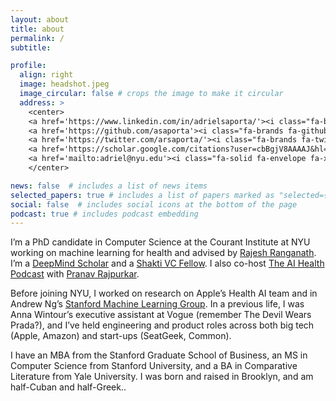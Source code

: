 ```yaml
---
layout: about
title: about
permalink: /
subtitle:

profile:
  align: right
  image: headshot.jpeg
  image_circular: false # crops the image to make it circular
  address: >
    <center>
    <a href='https://www.linkedin.com/in/adrielsaporta/'><i class="fa-brands fa-linkedin fa-xl"></i></a>&nbsp;
    <a href='https://github.com/asaporta'><i class="fa-brands fa-github fa-xl"></i></a>&nbsp;
    <a href='https://twitter.com/arsaporta/'><i class="fa-brands fa-twitter fa-xl"></i></a>&nbsp;
    <a href='https://scholar.google.com/citations?user=cbBgjV8AAAAJ&hl=en'><i class="ai ai-google-scholar ai-2x" style="vertical-align: bottom;"></i></a>&nbsp;
    <a href='mailto:adriel@nyu.edu'><i class="fa-solid fa-envelope fa-xl"></i></a>
    </center>

news: false  # includes a list of news items
selected_papers: true # includes a list of papers marked as "selected={true}"
social: false  # includes social icons at the bottom of the page
podcast: true # includes podcast embedding
---
```


I’m a PhD candidate in Computer Science at the Courant Institute at NYU working on machine learning for health and advised by [Rajesh Ranganath](https://cims.nyu.edu/~rajeshr/). I’m a [DeepMind Scholar](https://www.deepmind.com/scholarships) and a [Shakti VC Fellow](https://shaktivc.com/). I also co-host [The AI Health Podcast](https://podcasts.apple.com/us/podcast/the-ai-health-podcast/id1542731019) with [Pranav Rajpurkar](https://rajpurkar.github.io/).

Before joining NYU, I worked on research on Apple’s Health AI team and in Andrew Ng’s [Stanford Machine Learning Group](https://stanfordmlgroup.github.io/). In a previous life, I was Anna Wintour’s executive assistant at Vogue (remember The Devil Wears Prada?), and I’ve held engineering and product roles across both big tech (Apple, Amazon) and start-ups (SeatGeek, Common).

I have an MBA from the Stanford Graduate School of Business, an MS in Computer Science from Stanford University, and a BA in Comparative Literature from Yale University. I was born and raised in Brooklyn, and am half-Cuban and half-Greek..
